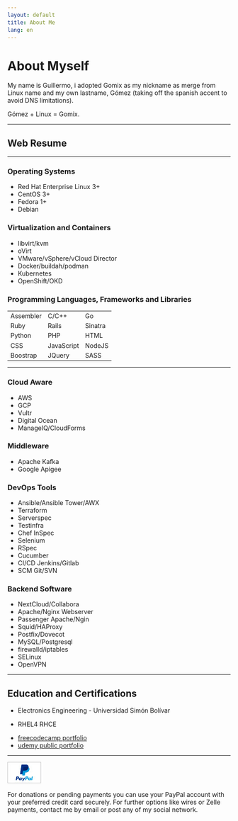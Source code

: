 ```yaml
---
layout: default
title: About Me
lang: en
---
```

# About Myself

My name is Guillermo, i adopted Gomix as my nickname as merge from Linux name and my own lastname, Gómez (taking off the spanish accent to avoid DNS limitations).

Gómez + Linux = Gomix.

<hr />

## Web Resume

<hr />

<!-- First Rowd -->
<div class="row">
<!-- First Column -->
<div class="col"> 
<h3>Operating Systems</h3>
<ul>
<li>Red Hat Enterprise Linux 3+</li>
<li>CentOS 3+</li>
<li>Fedora 1+</li>
<li>Debian</li>
</ul>
</div>
 
<!-- Second Column -->
<div class="col"> 
<h3>Virtualization and Containers</h3>
<ul>
  <li>libvirt/kvm</li>
  <li>oVirt</li>
  <li>VMware/vSphere/vCloud Director</li>
  <li>Docker/buildah/podman</li>
  <li>Kubernetes</li>
  <li>OpenShift/OKD</li>
</ul>
</div>

<!-- Third Column -->
<div class="col"> 
  <h3>Programming Languages, Frameworks and Libraries</h3>
  <div class="table-responsive-sm">
  <table class="table-dark table-hover table-striped">
  <tr>
    <td>Assembler</td>
    <td>C/C++</td>
    <td>Go</td>
  </tr>

  <tr>
    <td>Ruby</td>
    <td>Rails</td>
    <td>Sinatra</td>
  </tr>

  <tr>
    <td>Python</td>
    <td>PHP</td>
    <td>HTML</td>
  </tr>

  <tr>
    <td>CSS</td>
    <td>JavaScript</td>
    <td>NodeJS</td>
  </tr>

  <tr>
    <td>Boostrap</td>
    <td>JQuery</td>
    <td>SASS</td>
  </tr>
  </table>
  </div>

</div>
</div>

<hr />
 
<!-- Second Row -->
<div class="row">
 <!-- First Column -->
 <div class="col"> 
  <h3>Cloud Aware</h3>
  <ul>
   <li>AWS</li>
   <li>GCP</li>
   <li>Vultr</li>
   <li>Digital Ocean</li>
   <li>ManageIQ/CloudForms</li>
  </ul>

  <h3>Middleware</h3>
  <ul>
    <li>Apache Kafka</li>
    <li>Google Apigee</li>
  </ul>
 </div> 

 <!-- Second Column -->
 <div class="col"> 
  <h3>DevOps Tools</h3>
  <ul>
   <li>Ansible/Ansible Tower/AWX</li>
   <li>Terraform</li>
   <li>Serverspec</li>
   <li>Testinfra</li>
   <li>Chef InSpec</li>
   <li>Selenium</li>
   <li>RSpec</li>
   <li>Cucumber</li>
   <li>CI/CD Jenkins/Gitlab</li>
   <li>SCM Git/SVN</li>
  </ul>
 </div> 

 <!-- Third Column -->
 <div class="col"> 
  <h3>Backend Software</h3>
  <ul>
   <li>NextCloud/Collabora</li>
   <li>Apache/Nginx Webserver</li>
   <li>Passenger Apache/Ngin</li>
   <li>Squid/HAProxy</li>
   <li>Postfix/Dovecot</li>
   <li>MySQL/Postgresql</li>
   <li>firewalld/iptables</li>
   <li>SELinux</li>
   <li>OpenVPN</li>
  </ul>
 </div> 
</div> 

<hr />

## Education and Certifications

<!-- Third Row -->
<div class="row">
 <!-- First Column -->
 <div class="col"> 
  <ul>
   <li>Electronics Engineering - Universidad Simón Bolívar</li>
  </ul>
 </div> 
 <!-- Second Column -->
 <div class="col"> 
  <ul>
   <li>RHEL4 RHCE</li>
  </ul>

 </div> 
 <!-- Third Column -->
 <div class="col"> 
  <ul>
   <li><a href="https://www.freecodecamp.org/gomix">freecodecamp portfolio</a></li>
   <li><a href="https://www.udemy.com/user/guillermo-gomez-52/">udemy public portfolio</a></li>
  </ul>

 </div> 
</div>

<hr />

<!-- Grid row -->
<div class="row">

  <div class="col text-center">
  </div>

  <!-- Grid column -->
  <div class="ml-3 mr-3 mb-0 pb-0">
   <a href="https://www.paypal.me/ggomix">
      <img class="img-fluid img-thumbnail float-right mr-3" 
           src="/assets/images/paypal/paypal-logo/vertical/pp_cc_mark_37x23.jpg" 
           alt="paypal.me" /></a>
   <p>For donations or pending payments you can use your PayPal account with your preferred credit card securely. For further options like wires or Zelle payments, contact me by email or post any of my social network.</p>
  </div>

</div>

